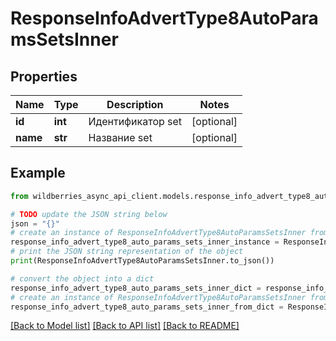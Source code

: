# ResponseInfoAdvertType8AutoParamsSetsInner


## Properties

Name | Type | Description | Notes
------------ | ------------- | ------------- | -------------
**id** | **int** | Идентификатор set | [optional] 
**name** | **str** | Название set | [optional] 

## Example

```python
from wildberries_async_api_client.models.response_info_advert_type8_auto_params_sets_inner import ResponseInfoAdvertType8AutoParamsSetsInner

# TODO update the JSON string below
json = "{}"
# create an instance of ResponseInfoAdvertType8AutoParamsSetsInner from a JSON string
response_info_advert_type8_auto_params_sets_inner_instance = ResponseInfoAdvertType8AutoParamsSetsInner.from_json(json)
# print the JSON string representation of the object
print(ResponseInfoAdvertType8AutoParamsSetsInner.to_json())

# convert the object into a dict
response_info_advert_type8_auto_params_sets_inner_dict = response_info_advert_type8_auto_params_sets_inner_instance.to_dict()
# create an instance of ResponseInfoAdvertType8AutoParamsSetsInner from a dict
response_info_advert_type8_auto_params_sets_inner_from_dict = ResponseInfoAdvertType8AutoParamsSetsInner.from_dict(response_info_advert_type8_auto_params_sets_inner_dict)
```
[[Back to Model list]](../README.md#documentation-for-models) [[Back to API list]](../README.md#documentation-for-api-endpoints) [[Back to README]](../README.md)


